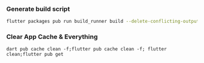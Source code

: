 ### Generate build script

```bash 
flutter packages pub run build_runner build --delete-conflicting-outputs
```

### Clear App Cache & Everything

```
dart pub cache clean -f;flutter pub cache clean -f; flutter clean;flutter pub get
```